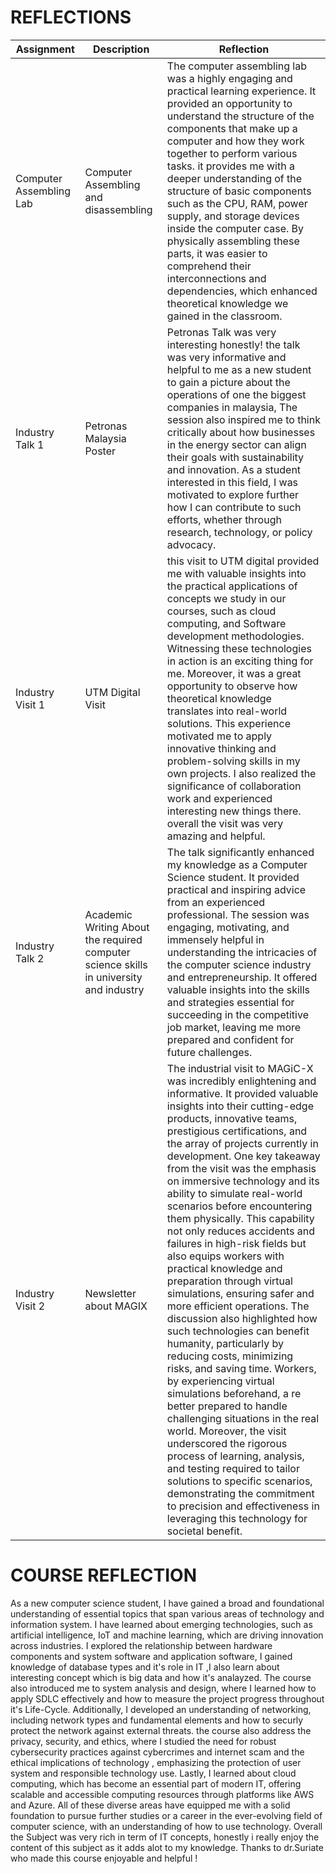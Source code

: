 # REFLECTIONS

| Assignment | Description | Reflection |
|--------|--------|--------|
| Computer Assembling Lab | Computer Assembling and disassembling| The computer assembling lab was a highly engaging and practical learning experience. It provided an opportunity to understand the structure of the components that make up a computer and how they work together to perform various tasks. it provides me with a deeper understanding of the structure of basic components such as the CPU, RAM, power supply, and storage devices inside the computer case. By physically assembling these parts, it was easier to comprehend their interconnections and dependencies, which enhanced theoretical knowledge we gained in the classroom. |
| Industry  Talk 1 | Petronas Malaysia Poster| Petronas Talk was very interesting honestly! the talk was very informative and helpful to me as a new student to gain a picture about the operations of one the biggest companies in malaysia, The session also inspired me to think critically about how businesses in the energy sector can align their goals with sustainability and innovation. As a student interested in this field, I was motivated to explore further how I can contribute to such efforts, whether through research, technology, or policy advocacy. |
| Industry Visit 1 | UTM Digital Visit| this visit to UTM digital provided me with valuable insights into the practical applications of concepts we study in our courses, such as cloud computing, and Software development methodologies. Witnessing these technologies in action is an exciting thing for me. Moreover, it was a great opportunity to observe how theoretical knowledge translates into real-world solutions. This experience motivated me to apply innovative thinking and problem-solving skills in my own projects. I also realized the significance of collaboration work and experienced interesting new things there. overall the visit was very amazing and helpful.|
| Industry  Talk 2 |Academic Writing About the required computer science skills in university and industry  | The talk significantly enhanced my knowledge as a Computer Science student. It provided practical and inspiring advice from an experienced professional. The session was engaging, motivating, and immensely helpful in understanding the intricacies of the computer science industry and entrepreneurship. It offered valuable insights into the skills and strategies essential for succeeding in the competitive job market, leaving me more prepared and confident for future challenges. |
| Industry Visit 2 | Newsletter about MAGIX | The industrial visit to MAGiC-X was incredibly enlightening and informative. It provided valuable insights into their cutting-edge products, innovative teams, prestigious certifications, and the array of projects currently in development. One key takeaway from the visit was the emphasis on immersive technology and its ability to simulate real-world scenarios before encountering them physically. This capability not only reduces accidents and failures in high-risk fields but also equips workers with practical knowledge and preparation through virtual simulations, ensuring safer and more efficient operations. The discussion also highlighted how such technologies can benefit humanity, particularly by reducing costs, minimizing risks, and saving time. Workers, by experiencing virtual simulations beforehand, a re better prepared to handle challenging situations in the real world. Moreover, the visit underscored the rigorous process of learning, analysis, and testing required to tailor solutions to specific scenarios, demonstrating the commitment to precision and effectiveness in leveraging this technology for societal benefit.|


# COURSE REFLECTION

As a new computer science student, I have gained a broad and foundational understanding of essential topics that span various areas of technology and information system. I have learned about emerging technologies, such as artificial intelligence, IoT and machine learning, which are driving innovation across industries. I explored the relationship between hardware components and system software and application software, I gained knowledge of database types and it's role in IT ,I also learn about interesting concept which is big data and how it's analayzed. The course also introduced me to system analysis and design, where I learned how to apply SDLC effectively and how to measure the project progress throughout it's Life-Cycle. Additionally, I developed an understanding of networking, including network types and fundamental elements and how to securly protect the network against external threats. the course also address the privacy, security, and ethics, where I studied the need for robust cybersecurity practices against cybercrimes and internet scam and the ethical implications of technology , emphasizing the protection of user system and responsible technology use. Lastly, I learned about cloud computing, which has become an essential part of modern IT, offering scalable and accessible computing resources through platforms like AWS and Azure. All of these diverse areas have equipped me with a solid foundation to pursue further studies or a career in the ever-evolving field of computer science, with an understanding of how to use technology. Overall the Subject was very rich in term of IT concepts, honestly i really enjoy the content of this subject as it adds alot to my knowledge. Thanks to dr.Suriate who made this course enjoyable and helpful !
